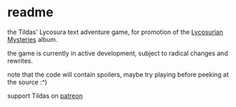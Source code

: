 # readme

the Tildas' Lycosura text adventure game, for promotion of the [Lycosurian Mysteries](https://tildas.bandcamp.com/album/lycosurian-mysteries) album.

the game is currently in active development, subject to radical changes and rewrites.

note that the code will contain spoilers, maybe try playing before peeking at the source :^)

support Tildas on [patreon](https://www.patreon.com/tildas) 
